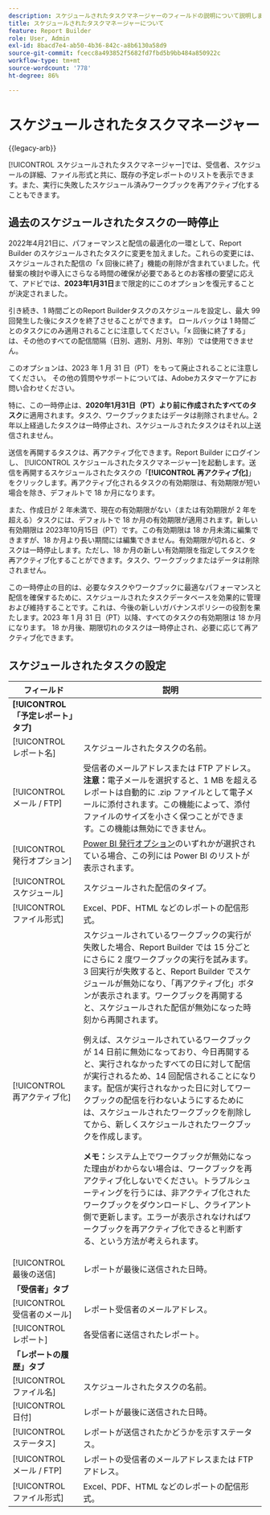 ```yaml
---
description: スケジュールされたタスクマネージャーのフィールドの説明について説明します。
title: スケジュールされたタスクマネージャーについて
feature: Report Builder
role: User, Admin
exl-id: 8bacd7e4-ab50-4b36-842c-a8b6130a58d9
source-git-commit: fcecc8a493852f5682fd7fbd5b9bb484a850922c
workflow-type: tm+mt
source-wordcount: '778'
ht-degree: 86%

---
```


# スケジュールされたタスクマネージャー

{{legacy-arb}}

[!UICONTROL スケジュールされたタスクマネージャー]では、受信者、スケジュールの詳細、ファイル形式と共に、既存の予定レポートのリストを表示できます。また、実行に失敗したスケジュール済みワークブックを再アクティブ化することもできます。

## 過去のスケジュールされたタスクの一時停止

2022年4月21日に、パフォーマンスと配信の最適化の一環として、Report Builder のスケジュールされたタスクに変更を加えました。これらの変更には、スケジュールされた配信の「x 回後に終了」機能の削除が含まれていました。代替案の検討や導入にさらなる時間の確保が必要であるとのお客様の要望に応えて、アドビでは、**2023年1月31日**&#x200B;まで限定的にこのオプションを復元することが決定されました。

引き続き、1 時間ごとのReport Builderタスクのスケジュールを設定し、最大 99 回発生した後にタスクを終了させることができます。 ロールバックは 1 時間ごとのタスクにのみ適用されることに注意してください。「x 回後に終了する」は、その他のすべての配信間隔（日別、週別、月別、年別）では使用できません。

このオプションは、2023 年 1 月 31 日（PT）をもって廃止されることに注意してください。
その他の質問やサポートについては、Adobeカスタマーケアにお問い合わせください。

特に、この一時停止は、**2020年1月31日（PT）より前に作成されたすべてのタスク**&#x200B;に適用されます。タスク、ワークブックまたはデータは削除されません。2 年以上経過したタスクは一時停止され、スケジュールされたタスクはそれ以上送信されません。

送信を再開するタスクは、再アクティブ化できます。Report Builder にログインし、 [!UICONTROL スケジュールされたタスクマネージャー]を起動します。送信を再開するスケジュールされたタスクの「**[!UICONTROL 再アクティブ化]**」をクリックします。再アクティブ化されるタスクの有効期限は、有効期限が短い場合を除き、デフォルトで 18 か月になります。

また、作成日が 2 年未満で、現在の有効期限がない（または有効期限が 2 年を超える）タスクには、デフォルトで 18 か月の有効期限が適用されます。新しい有効期限は 2023年10月15日（PT）です。この有効期限は 18 か月未満に編集できますが、18 か月より長い期間には編集できません。有効期限が切れると、タスクは一時停止します。ただし、18 か月の新しい有効期限を指定してタスクを再アクティブ化することができます。タスク、ワークブックまたはデータは削除されません。

この一時停止の目的は、必要なタスクやワークブックに最適なパフォーマンスと配信を確保するために、スケジュールされたタスクデータベースを効果的に管理および維持することです。これは、今後の新しいガバナンスポリシーの役割を果たします。2023 年 1 月 31 日（PT）以降、すべてのタスクの有効期限は 18 か月になります。 18 か月後、期限切れのタスクは一時停止され、必要に応じて再アクティブ化できます。

## スケジュールされたタスクの設定

| フィールド | 説明 |
| --- | --- |
| **[!UICONTROL 「予定レポート」タブ]** | |
| [!UICONTROL レポート名] | スケジュールされたタスクの名前。 |
| [!UICONTROL メール / FTP] | 受信者のメールアドレスまたは FTP アドレス。**注意：**&#x200B;電子メールを選択すると、1 MB を超えるレポートは自動的に .zip ファイルとして電子メールに添付されます。この機能によって、添付ファイルのサイズを小さく保つことができます。この機能は無効にできません。 |
| [!UICONTROL 発行オプション] | [Power BI 発行オプション](https://experienceleague.adobe.com/docs/analytics/analyze/legacy-report-builder/publish-powerbi/power-bi.html?lang=ja)のいずれかが選択されている場合、この列には Power BI のリストが表示されます。 |
| [!UICONTROL スケジュール] | スケジュールされた配信のタイプ。 |
| [!UICONTROL ファイル形式] | Excel、PDF、HTML などのレポートの配信形式。 |
| [!UICONTROL 再アクティブ化] | スケジュールされているワークブックの実行が失敗した場合、Report Builder では 15 分ごとにさらに 2 度ワークブックの実行を試みます。3 回実行が失敗すると、Report Builder でスケジュールが無効になり、「再アクティブ化」ボタンが表示されます。ワークブックを再開すると、スケジュールされた配信が無効になった時刻から再開されます。<p>例えば、スケジュールされているワークブックが 14 日前に無効になっており、今日再開すると、実行されなかったすべての日に対して配信が実行されるため、14 回配信されることになります。配信が実行されなかった日に対してワークブックの配信を行わないようにするためには、スケジュールされたワークブックを削除してから、新しくスケジュールされたワークブックを作成します。<p>**メモ：**&#x200B;システム上でワークブックが無効になった理由がわからない場合は、ワークブックを再アクティブ化しないでください。トラブルシューティングを行うには、非アクティブ化されたワークブックをダウンロードし、クライアント側で更新します。エラーが表示されなければワークブックを再アクティブ化できると判断する、という方法が考えられます。 |
| [!UICONTROL 最後の送信] | レポートが最後に送信された日時。 |
| **「受信者」タブ** | |
| [!UICONTROL 受信者のメール] | レポート受信者のメールアドレス。 |
| [!UICONTROL レポート] | 各受信者に送信されたレポート。 |
| **「レポートの履歴」タブ** | |
| [!UICONTROL ファイル名] | スケジュールされたタスクの名前。 |
| [!UICONTROL 日付] | レポートが最後に送信された日時。 |
| [!UICONTROL ステータス] | レポートが送信されたかどうかを示すステータス。 |
| [!UICONTROL メール / FTP] | レポートの受信者のメールアドレスまたは FTP アドレス。 |
| [!UICONTROL ファイル形式] | Excel、PDF、HTML などのレポートの配信形式。 |

